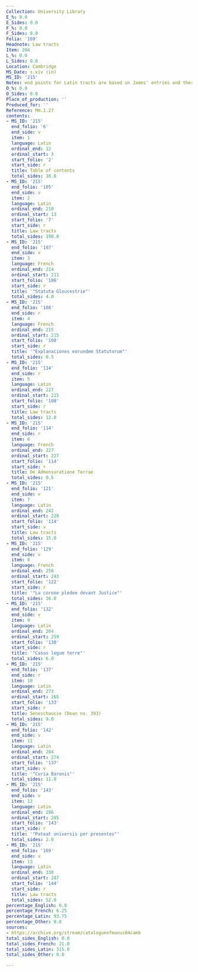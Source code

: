 ```yaml
---
Collection: University Library
E_%: 0.0
E_Sides: 0.0
F_%: 0.0
F_Sides: 0.0
Folia: '169'
Headnote: Law tracts
Item: 204
L_%: 0.0
L_Sides: 0.0
Location: Cambridge
MS_Date: s.xiv (in)
MS_ID: '215'
Notes: end points for Latin tracts are based on James' entries and therefore approximate
O_%: 0.0
O_Sides: 0.0
Place_of_production: ''
Produced_for: ''
Reference: Mm.1.27
contents:
- MS_ID: '215'
  end_folio: '6'
  end_side: v
  item: 1
  language: Latin
  ordinal_end: 12
  ordinal_start: 3
  start_folio: '2'
  start_side: r
  title: Table of contents
  total_sides: 10.0
- MS_ID: '215'
  end_folio: '105'
  end_side: v
  item: 2
  language: Latin
  ordinal_end: 210
  ordinal_start: 13
  start_folio: '7'
  start_side: r
  title: Law tracts
  total_sides: 198.0
- MS_ID: '215'
  end_folio: '107'
  end_side: v
  item: 3
  language: French
  ordinal_end: 214
  ordinal_start: 211
  start_folio: '106'
  start_side: r
  title: '"Statuta Gloucestrie"'
  total_sides: 4.0
- MS_ID: '215'
  end_folio: '108'
  end_side: r
  item: 4
  language: French
  ordinal_end: 215
  ordinal_start: 215
  start_folio: '108'
  start_side: r
  title: '"Explanaciones eorundem Statutorum"'
  total_sides: 0.5
- MS_ID: '215'
  end_folio: '114'
  end_side: r
  item: 5
  language: Latin
  ordinal_end: 227
  ordinal_start: 215
  start_folio: '108'
  start_side: r
  title: Law tracts
  total_sides: 12.0
- MS_ID: '215'
  end_folio: '114'
  end_side: r
  item: 6
  language: French
  ordinal_end: 227
  ordinal_start: 227
  start_folio: '114'
  start_side: r
  title: De Admensuratione Terrae
  total_sides: 0.5
- MS_ID: '215'
  end_folio: '121'
  end_side: v
  item: 7
  language: Latin
  ordinal_end: 242
  ordinal_start: 228
  start_folio: '114'
  start_side: v
  title: Law tracts
  total_sides: 15.0
- MS_ID: '215'
  end_folio: '129'
  end_side: v
  item: 8
  language: French
  ordinal_end: 258
  ordinal_start: 243
  start_folio: '122'
  start_side: r
  title: '"La corone pledee devant Justice"'
  total_sides: 16.0
- MS_ID: '215'
  end_folio: '132'
  end_side: v
  item: 9
  language: Latin
  ordinal_end: 264
  ordinal_start: 259
  start_folio: '130'
  start_side: r
  title: '"Casus legum terre"'
  total_sides: 6.0
- MS_ID: '215'
  end_folio: '137'
  end_side: r
  item: 10
  language: Latin
  ordinal_end: 273
  ordinal_start: 265
  start_folio: '133'
  start_side: r
  title: Seneschaucie (Dean no. 393)
  total_sides: 9.0
- MS_ID: '215'
  end_folio: '142'
  end_side: v
  item: 11
  language: Latin
  ordinal_end: 284
  ordinal_start: 274
  start_folio: '137'
  start_side: v
  title: '"Curia Baronis"'
  total_sides: 11.0
- MS_ID: '215'
  end_folio: '143'
  end_side: v
  item: 12
  language: Latin
  ordinal_end: 286
  ordinal_start: 285
  start_folio: '143'
  start_side: r
  title: '"Pateat universis per presentes"'
  total_sides: 2.0
- MS_ID: '215'
  end_folio: '169'
  end_side: v
  item: 13
  language: Latin
  ordinal_end: 338
  ordinal_start: 287
  start_folio: '144'
  start_side: r
  title: Law tracts
  total_sides: 52.0
percentage_English: 0.0
percentage_French: 6.25
percentage_Latin: 93.75
percentage_Other: 0.0
sources:
- https://archive.org/stream/catalogueofmanus04camb
total_sides_English: 0.0
total_sides_French: 21.0
total_sides_Latin: 315.0
total_sides_Other: 0.0

---
```

